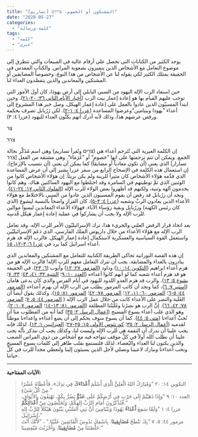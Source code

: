 ```yaml
---
title: "المشتكون أو الخصوم، צֹרִידֹם [تساريم]"
date: "2020-05-27"
categories: 
  - "كلمة-ورسالة"
tags: 
  - "كلمة"
  - "عبري"
---
```


يوجد الكثير من الكتابات التي تحصل على أرقام عالية في المبيعات والتي تتطرق إلى موضوع التعامل مع الأشخاص الذين يتميزون بصعوبة المراس. والكتاب المقدس في الحقيقة يمتلك الكثير لكي يقوله لنا عن الأشخاص من هذا النوع، وخصوصاً المضايقين أو المشتكين والمعاندين والذين يتقصَّدون العداء لنا.

حين استعاد الرب الإله اليهود من السبي البابلي إلى أرض يهوذا، كان أول الأمور التي توجب عليهم القيام بها هو إعادة إعمار بيت الرب ([أخبار الأيام الثاني ٣٦: ٢٠-٢١](https://biblia.com/books/ar-vandyke/٢Ch٣٦٫٢٠-٢١)). وحين ابتدأ المسبيّون الذين عادوا بالعمل على إعادة إعمار الهيكل، وصل خبر هذا المشروع إلى أعداء ”يهوذا وبنيامين“وعرضوا المساعدة ([عزرا ٤: ١-٢](https://biblia.com/books/ar-vandyke/ez4:1-2)). لكن زَرُبابل تصرف بحكمة ورفض عرضهم هذا، وذلك لأنه أدرك أنهم يكنُّون العداء لليهود (عزرا ٤: ٣). 

צַר

צרר

إن الكلمة العبرية التي تُتَرجم أعداء هي (צֹרִים وتُقرأ تساريم) وهي اسم مُذَكَّر بحالة الجمع. ويمكن أن تتم ترجمتها على انها ”خصوم“ أو ”غُرَماء“. وهي مشتقة من الفعل \[צֹרִר تسارار\] الذي يعني (أن تكون معادياً أو مضايقاً) كما يمكن أن يعني (أن تتسبب بالإزعاج). إن استعمال هذه الكلمة في الإصحاح الرابع من سفر عزرا يشير إلى أن عرض المساعدة الذي قدَّمه هؤلاء الأشخاص كان مثيراً للريبة ولم يكن بريئاً. إن هؤلاء الأشخاص كانوا من الوثنين الذي تمَّ توطينهم في السامرة وقد اختلطوا مع اليهود الساكنين هناك. وهم كانوا يخدمون آلهة وثنية، ولكنهم قد أظهروا بعض الولاء للرب الإله ([الملوك الثاني ١٧: ٢٤-٤١](https://biblia.com/books/ar-vandyke/2ki17.24-41)). ونجد أن زرُبابل قد رفض أن يقوم المسبيون الذين عادوا من السبي بالاختلاط مع هؤلاء الأعداء الذين يعادون الربَّ وشعبه ([عزرا ٤: ٣-٥](https://biblia.com/books/ar-vandyke/ez4.3-5)). كان القرار واضحاً بالنسبة ليشوع (الذي كان رئيس الكهنة) وزرُبابِل وبقية رؤساء الآباء. فهؤلاء الأعداء المعاندين ليسوا موالين للرب الإله ولا يجب أن يشاركوا في عملية إعادة إعمار هيكل قُدسِه. 

بعد اتخاذ قرار الرفض العلني والجريء هذا، ترك الإسرائيليّون الأمر للرب الإله. وقد تعامل الرب الإله مع هؤلاء الأعداء من خلال داريوس الملك الفارسي، الذي دَعَم الإسرائيليّين واستعمل القوة السياسية والعسكرية لاستكمال إعادة إعمار الهيكل. فالرب الإله قد هزم أعداء اسرائيل كما يرد في [عزرا ٦: ٣-١٢، ١٥](https://biblia.com/books/ar-vandyke/ez6.3-15).

إن هذه القصة التوراتية تحاكي الطريقة الكتابية للتعامل مع المشتكين والمعاندين الذي يبادرون بالعداء والمضايقة. يجب أن نترك التعامل معهم للرب الإله! فالرب الإله هو من هزم أعداء ابراهيم ([التكوين ١٤: ١٠](https://biblia.com/books/ar-vandyke/ge14.10)) وداود ([المزمور ٢٧: ١٢](https://biblia.com/books/ar-vandyke/ps27.12)) وأيوب ([٦: ٢٣](https://biblia.com/books/ar-vandyke/job6.23)). في الحقيقة هو قد هزم أعداء شعبه كما لو أنهم كانوا أعداءه ([العدد ١٠: ٩](https://biblia.com/books/ar-vandyke/nu10.9)؛ [التثنية ٣٢: ٤١، ٤٣](https://biblia.com/books/ar-vandyke/deu32.41-43)؛ [٣٣: ٧](https://biblia.com/books/ar-vandyke/deu33.7)؛ [يشوع ٥: ١٣](https://biblia.com/books/ar-vandyke/jos5.13)). والرب قد هزم العدو اللدود لليهود في أيام الفرس والذي كان يدعى هامان ([استير ٧: ٦](https://biblia.com/books/ar-vandyke/es7.6))، كما ونجد أن كاتب المزمور يطلب من الرب الإله أن يهزم أعداءه ([المزمور ٤٤: ٥-٦](https://biblia.com/books/ar-vandyke/ps44.5-6)؛ [المزمور ٦٠: ١١، ١٢](https://biblia.com/books/ar-vandyke/ps60.11-12)؛ [المزمور ٧٨: ٤٢](https://biblia.com/books/ar-vandyke/ps78.42)؛ [المزمور ٨١: ١٥](https://biblia.com/books/ar-vandyke/ps81.15))، وكذلك يقول أيضاً أن الغَلَبة والنصر على الأعداء كانت من خلال عمل الرب الإله ( [المزمور ٤٤: ٥، ٧](https://biblia.com/books/ar-vandyke/ps44.5-7)؛ [المزمور ٧٨: ٤٢، ٦٦](https://biblia.com/books/ar-vandyke/ps78.42-66)). إنَّ الرب هو نصرُنا وغَلَبَتُنا المطلقة ([المزمور ٨١: ١٣-١٤](https://biblia.com/books/ar-vandyke/ps81.13-14)؛ [المزمور ١٠٧: ٢](https://biblia.com/books/ar-vandyke/ps107.2)). وهو الذي غلب أعداء يسوع المسيح ([اعمال الرسل ٢: ٣٥](https://biblia.com/books/ar-vandyke/ac2.35)) كما أنه من المطلوب منا أن نُحبَّ أعداءنا ([متى ٥: ٤٤](https://biblia.com/books/ar-vandyke/mt5.44)). كما أن يسوع سوف يحكم إلى أن يضع أعداءه واعداءنا موطئاً لقدميه ([أعمال الرسل ٢: ٣٥](https://biblia.com/books/ar-vandyke/ac2.35)؛ [كورنثوس الأولى ١٥: ٢٥-٢٧](https://biblia.com/books/ar-vandyke/1cor15.25-27)؛ [العبرانيين ١: ١٣](https://biblia.com/books/ar-vandyke/heb1.13)). لذلك فإنه يجب علينا أن ندرك أن النقمة هي للرب الإله وليست لنا، وكذلك يجب أن نتذكر بأنَّه يجب علينا أن نطلب الله أولاً في كلِّ موقف نتواجه فيه مع أشخاص من ذوي المراس الصعب والذين يكنون لنا العداء والبُغضاء. لذلك فلنستمع بقلب طاهر إلى كلمات يسوع المسيح ونحب أعداءنا ونبارك لاعبينا ونصلي لأجل الذين يسيئون إلينا ولنعطي مجداً للرب في كلِّ حياتنا. 

* * *

**الآيات المفتاحية:**

> التكوين ١٤: ٢٠ ”وَمُبَارَكٌ اللهُ الْعَلِيُّ الَّذِي أَسْلَمَ **أَعْدَاءَكَ** فِي يَدِكَ». فَأَعْطَاهُ عُشْرًا مِنْ كُلِّ شَيْءٍ.“  
> العدد ١٠: ٩ ”وَإِذَا ذَهَبْتُمْ إِلَى حَرْبٍ فِي أَرْضِكُمْ عَلَى **عَدُوٍّ** يَضُرُّ بِكُمْ، تَهْتِفُونَ بِالأَبْوَاقِ، فَتُذْكَرُونَ أَمَامَ الرَّبِّ إِلهِكُمْ، وَتُخَلَّصُونَ مِنْ **أَعْدَائِكُمْ**.“  
> عزرا ٤: ١ ”وَلَمَّا سَمِعَ **أَعْدَاءُ** يَهُوذَا وَبَنْيَامِينَ أَنَّ بَنِي السَّبْيِ يَبْنُونَ هَيْكَلاً لِلرَّبِّ إِلهِ إِسْرَائِيلَ،“  
> مزمور ٤٤: ٥، ٧ ”بِكَ نَنْطَحُ **مُضَايِقِينَا**. بِاسْمِكَ نَدُوسُ الْقَائِمِينَ عَلَيْنَا.“ ، ”لأَنَّكَ أَنْتَ خَلَّصْتَنَا مِنْ **مُضَايِقِينَا**، وَأَخْزَيْتَ مُبْغِضِينَا.“
